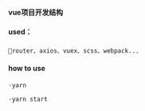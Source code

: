 #### vue项目开发结构

#### used：
    router、axios、vuex、scss、webpack...

#### how to use
    ·yarn 

    ·yarn start